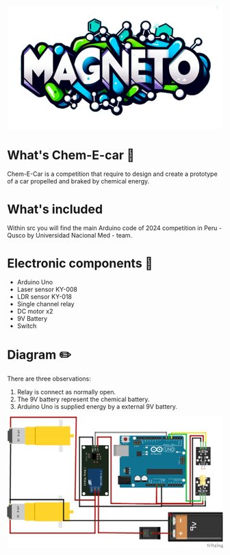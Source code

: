 ![logo](logo.jpeg)

# What's Chem-E-car 🚗

Chem-E-Car is a competition that require to design and create a prototype of a car propelled and braked by chemical energy.

# What's included

Within src you will find the main Arduino code of 2024 competition in Peru - Qusco by Universidad Nacional Med - team.

# Electronic components 📄
 - Arduino Uno
 - Laser sensor KY-008
 - LDR sensor KY-018
 - Single channel relay
 - DC motor x2
 - 9V Battery
 - Switch

# Diagram ✏️

There are three observations: 
1. Relay is connect as normally open.
2. The 9V battery represent the chemical battery.
3. Arduino Uno is supplied energy by a external 9V battery.

![Circuit](diagram.png)

